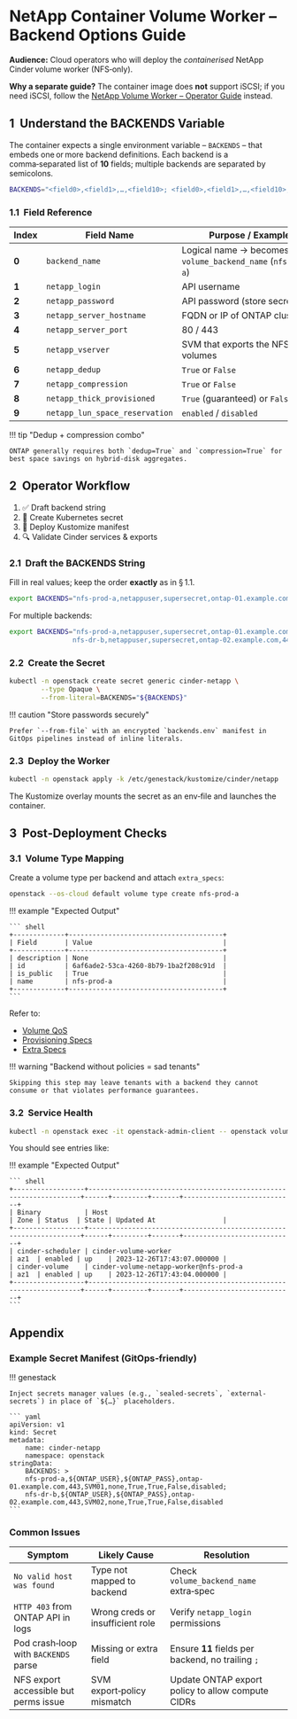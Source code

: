 # NetApp **Container** Volume Worker – Backend Options Guide

**Audience:** Cloud operators who will deploy the *containerised* NetApp Cinder volume worker (NFS‑only).

**Why a separate guide?** The container image does **not** support iSCSI; if you need iSCSI, follow the
[NetApp Volume Worker – Operator Guide](openstack-cinder-netapp-worker.md) instead.

## 1  Understand the BACKENDS Variable

The container expects a single environment variable – `BACKENDS` – that embeds one or more backend definitions. Each backend is a comma‑separated
list of **10** fields; multiple backends are separated by semicolons.

``` bash
BACKENDS="<field0>,<field1>,…,<field10>; <field0>,<field1>,…,<field10>; …"
```

### 1.1  Field Reference

| Index | Field Name                     | Purpose / Example                                           | Type    |
| ----- | ------------------------------ | ----------------------------------------------------------- | ------- |
| **0** | `backend_name`                 | Logical name → becomes `volume_backend_name` (`nfs-prod-a`) | String  |
| **1** | `netapp_login`                 | API username                                                | String  |
| **2** | `netapp_password`              | API password (store secret!)                                | String  |
| **3** | `netapp_server_hostname`       | FQDN or IP of ONTAP cluster                                 | String  |
| **4** | `netapp_server_port`           | 80 / 443                                                    | Integer |
| **5** | `netapp_vserver`               | SVM that exports the NFS volumes                            | String  |
| **6** | `netapp_dedup`                 | `True` or `False`                                           | Boolean |
| **7** | `netapp_compression`           | `True` or `False`                                           | Boolean |
| **8** | `netapp_thick_provisioned`     | `True` (guaranteed) or `False` (thin)                       | Boolean |
| **9** | `netapp_lun_space_reservation` | `enabled` / `disabled`                                      | String  |

!!! tip "Dedup + compression combo"

    ONTAP generally requires both `dedup=True` and `compression=True` for best space savings on hybrid‐disk aggregates.

## 2  Operator Workflow

1. ✅ Draft backend string
2. 🔐 Create Kubernetes secret
3. 🚀 Deploy Kustomize manifest
4. 🔍 Validate Cinder services & exports

### 2.1  Draft the BACKENDS String

Fill in real values; keep the order **exactly** as in § 1.1.

``` bash
export BACKENDS="nfs-prod-a,netappuser,supersecret,ontap‑01.example.com,443,SVM01,none,True,True,False,disabled"
```

For multiple backends:

``` bash
export BACKENDS="nfs-prod-a,netappuser,supersecret,ontap‑01.example.com,443,SVM01,none,True,True,False,disabled; \
                nfs-dr-b,netappuser,supersecret,ontap‑02.example.com,443,SVM02,none,True,True,False,disabled"
```

### 2.2  Create the Secret

``` bash
kubectl -n openstack create secret generic cinder-netapp \
        --type Opaque \
        --from-literal=BACKENDS="${BACKENDS}"
```

!!! caution "Store passwords securely"

    Prefer `--from-file` with an encrypted `backends.env` manifest in GitOps pipelines instead of inline literals.

### 2.3  Deploy the Worker

``` bash
kubectl -n openstack apply -k /etc/genestack/kustomize/cinder/netapp
```

The Kustomize overlay mounts the secret as an env‑file and launches the container.

## 3  Post‑Deployment Checks

### 3.1  Volume Type Mapping

Create a volume type per backend and attach `extra_specs`:

``` bash
openstack --os-cloud default volume type create nfs-prod-a
```

!!! example "Expected Output"

    ``` shell
    +-------------+---------------------------------------+
    | Field       | Value                                 |
    +-------------+---------------------------------------+
    | description | None                                  |
    | id          | 6af6ade2-53ca-4260-8b79-1ba2f208c91d  |
    | is_public   | True                                  |
    | name        | nfs-prod-a                            |
    +-------------+---------------------------------------+
    ```

Refer to:

- [Volume QoS](openstack-cinder-volume-qos-policies.md)
- [Provisioning Specs](openstack-cinder-volume-provisioning-specs.md)
- [Extra Specs](openstack-cinder-volume-type-specs.md)

!!! warning "Backend without policies = sad tenants"

    Skipping this step may leave tenants with a backend they cannot consume or that violates performance guarantees.

### 3.2  Service Health

``` bash
kubectl -n openstack exec -it openstack-admin-client -- openstack volume service list
```

You should see entries like:

!!! example "Expected Output"

    ``` shell
    +------------------+--------------------------------------------------------------------+------+---------+-------+----------------------------+
    | Binary           | Host                                                               | Zone | Status  | State | Updated At                 |
    +------------------+--------------------------------------------------------------------+------+---------+-------+----------------------------+
    | cinder-scheduler | cinder-volume-worker                                               | az1  | enabled | up    | 2023-12-26T17:43:07.000000 |
    | cinder-volume    | cinder-volume-netapp-worker@nfs-prod-a                             | az1  | enabled | up    | 2023-12-26T17:43:04.000000 |
    +------------------+--------------------------------------------------------------------+------+---------+-------+----------------------------+
    ```

## Appendix

### Example Secret Manifest (GitOps‑friendly)

!!! genestack

    Inject secrets manager values (e.g., `sealed-secrets`, `external-secrets`) in place of `${…}` placeholders.

    ``` yaml
    apiVersion: v1
    kind: Secret
    metadata:
        name: cinder-netapp
        namespace: openstack
    stringData:
        BACKENDS: >
        nfs-prod-a,${ONTAP_USER},${ONTAP_PASS},ontap-01.example.com,443,SVM01,none,True,True,False,disabled;
        nfs-dr-b,${ONTAP_USER},${ONTAP_PASS},ontap-02.example.com,443,SVM02,none,True,True,False,disabled
    ```

### Common Issues

| Symptom                               | Likely Cause                     | Resolution                                        |
| ------------------------------------- | -------------------------------- | ------------------------------------------------- |
| `No valid host was found`             | Type not mapped to backend       | Check `volume_backend_name` extra‑spec            |
| `HTTP 403` from ONTAP API in logs     | Wrong creds or insufficient role | Verify `netapp_login` permissions                 |
| Pod crash‑loop with `BACKENDS` parse  | Missing or extra field           | Ensure **11** fields per backend, no trailing `;` |
| NFS export accessible but perms issue | SVM export‑policy mismatch       | Update ONTAP export policy to allow compute CIDRs |
